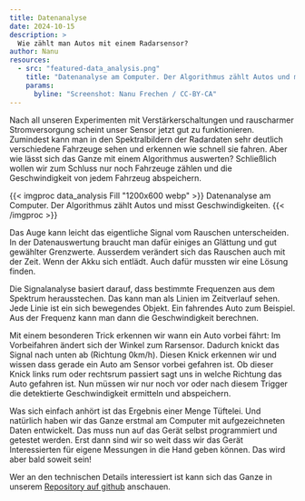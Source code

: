 ```yaml
---
title: Datenanalyse
date: 2024-10-15
description: >
  Wie zählt man Autos mit einem Radarsensor?
author: Nanu
resources:
  - src: "featured-data_analysis.png"
    title: "Datenanalyse am Computer. Der Algorithmus zählt Autos und misst Geschwindigkeiten."
    params:
      byline: "Screenshot: Nanu Frechen / CC-BY-CA"
---
```


Nach all unseren Experimenten mit Verstärkerschaltungen und rauscharmer Stromversorgung scheint unser Sensor jetzt gut zu funktionieren. Zumindest kann man in den Spektralbildern der Radardaten sehr deutlich verschiedene Fahrzeuge sehen und erkennen wie schnell sie fahren. Aber wie lässt sich das Ganze mit einem Algorithmus auswerten? Schließlich wollen wir zum Schluss nur noch Fahrzeuge zählen und die Geschwindigkeit von jedem Fahrzeug abspeichern.

{{< imgproc data_analysis Fill "1200x600 webp" >}}
Datenanalyse am Computer. Der Algorithmus zählt Autos und misst Geschwindigkeiten.
{{< /imgproc >}}

Das Auge kann leicht das eigentliche Signal vom Rauschen unterscheiden. In der Datenauswertung braucht man dafür einiges an Glättung und gut gewählter Grenzwerte. Ausserdem verändert sich das Rauschen auch mit der Zeit. Wenn der Akku sich entlädt. Auch dafür mussten wir eine Lösung finden. 

Die Signalanalyse basiert darauf, dass bestimmte Frequenzen aus dem Spektrum herausstechen. Das kann man als Linien im Zeitverlauf sehen. Jede Linie ist ein sich bewegendes Objekt. Ein fahrendes Auto zum Beispiel. Aus der Frequenz kann man dann die Geschwindigkeit berechnen. 

Mit einem besonderen Trick erkennen wir wann ein Auto vorbei fährt: Im Vorbeifahren ändert sich der Winkel zum Rarsensor. Dadurch knickt das Signal nach unten ab (Richtung 0km/h). Diesen Knick erkennen wir und wissen dass gerade ein Auto am Sensor vorbei gefahren ist. Ob dieser Knick links rum oder rechtsrum passiert sagt uns in welche Richtung das Auto gefahren ist. Nun müssen wir nur noch vor oder nach diesem Trigger die detektierte Geschwindigkeit ermitteln und abspeichern.

Was sich einfach anhört ist das Ergebnis einer Menge Tüftelei. Und natürlich haben wir das Ganze erstmal am Computer mit aufgezeichneten Daten entwickelt. Das muss nun auf das Gerät selbst programmiert und getestet werden. Erst dann sind wir so weit dass wir das Gerät Interessierten für eigene Messungen in die Hand geben können. Das wird aber bald soweit sein!

Wer an den technischen Details interessiert ist kann sich das Ganze in unserem <a href=https://github.com/fablabcb/CitRad-SensorUnit/blob/main/Software/data%20processing%20method/read_and_display_raw_spectrum.Rmd target="_blank">Repository auf github</a> anschauen.
